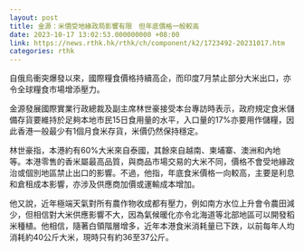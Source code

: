 ```yaml
---
layout: post
title: 金源：米價受地緣政局影響有限　但年底價格一般較高
date: 2023-10-17 13:02:53.000000000 +08:00
link: https://news.rthk.hk/rthk/ch/component/k2/1723492-20231017.htm
categories: rthk
---
```


自俄烏衝突爆發以來，國際糧食價格持續高企，而印度7月禁止部分大米出口，亦令全球糧食市場增添壓力。

金源發展國際實業行政總裁及副主席林世豪接受本台專訪時表示，政府規定食米儲備存貨要維持於足夠本地市民15日食用量的水平，入口量的17%亦要用作儲糧，因此香港一般最少有1個月食米存貨，米價仍然保持穩定。

林世豪指，本港約有60%大米來自泰國，其餘來自越南、柬埔寨、澳洲和內地等。本港零售的香米屬最高品質，與商品市場交易的大米不同，價格不會受地緣政治或個別地區禁止出口的影響。不過，他指，年底食米價格一向較高，主要是利息和倉租成本影響，亦涉及供應商加價或運輸成本增加。

他又說，近年極端天氣對所有農作物收成都有壓力，例如南方水位上升會令農田減少，但相信對大米供應影響不大，因為氣候暖化亦令北海道等北部地區可以開發稻米種植。他相信，隨著白領階層增多，近年本港食米消耗量已下跌，以前每年人均消耗約40公斤大米，現時只有約36至37公斤。
